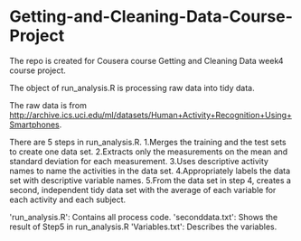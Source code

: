 # Getting-and-Cleaning-Data-Course-Project

The repo is created for Cousera course Getting and Cleaning Data week4 course project.

The object of run_analysis.R is processing raw data into tidy data.

The raw data is from http://archive.ics.uci.edu/ml/datasets/Human+Activity+Recognition+Using+Smartphones.

There are 5 steps in run_analysis.R.
1.Merges the training and the test sets to create one data set.
2.Extracts only the measurements on the mean and standard deviation for each measurement.
3.Uses descriptive activity names to name the activities in the data set.
4.Appropriately labels the data set with descriptive variable names.
5.From the data set in step 4, creates a second, independent tidy data set with the average of each variable for each activity and each subject.



'run_analysis.R': Contains all process code.
'seconddata.txt': Shows the result of Step5 in run_analysis.R
'Variables.txt': Describes the variables.
